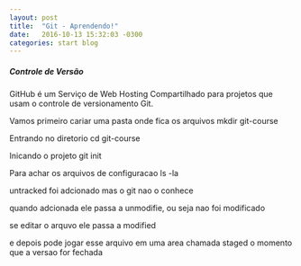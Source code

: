 ```yaml
---
layout: post
title:  "Git - Aprendendo!"
date:   2016-10-13 15:32:03 -0300
categories: start blog
---
```

 ##### Controle de Versão 
GitHub é um Serviço de Web Hosting Compartilhado para projetos que usam o controle de versionamento Git.


Vamos primeiro cariar uma pasta onde fica os arquivos
mkdir git-course

Entrando no diretorio
cd git-course

Inicando o projeto
git init

Para achar os arquivos de configuracao
ls -la


untracked foi adcionado mas o git nao o conhece


quando adcionada ele passa  a unmodifie, ou seja nao foi modificado


se editar o arquvo ele passa a modified

e depois pode jogar esse arquivo em uma area chamada staged
o momento que a versao for fechada